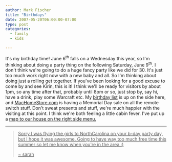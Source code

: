 ```yaml
---
author: Mark Fischer
title: "Birthdays"
date: 2007-05-20T06:00:00-07:00
type: post
categories:
  - family
  - kids

---
```



It's my birthday time!  June 6<sup>th</sup> falls on a Wednesday this year, so I'm thinking about doing a party thing on the following Saturday, June 9<sup>th</sup>.  I don't think we're going to do a huge fancy party like we did for 30.  It's just too much work right now with a new baby and all.  So I'm thinking about doing just a rolling get together.  If you've been looking for a good excuse to come by and see Kirin, this is it!  I think we'll be ready for visitors by about 1pm, so any time after that, probably until 8pm or so, just stop by, say hi, have a drink, play some Warcraft etc.
My <a href="/wp/mark-birthday/">birthday list</a>
 is up on the side here, and <a href="http://www.machomestore.com/catalog/index.php">MacHomeStore.com</a>
 is having a Memorial Day sale on all the remote switch stuff.
Don't sweat presents and stuff, we're much happier with the visiting at this point.  I think we're both feeling a little cabin fever.  I've put up a <a href="/wp/map-to-house/map-to-our-house-on-eli-st/">map to our house
 on the right side menu.

<!--more-->

-----

> Sorry I was flying the girls to NorthCarolina on your b-day party day, but I hope it was awesome. Going to have way too much free time this summer so let me know when you're in the area :)
>
> ~ sarah

